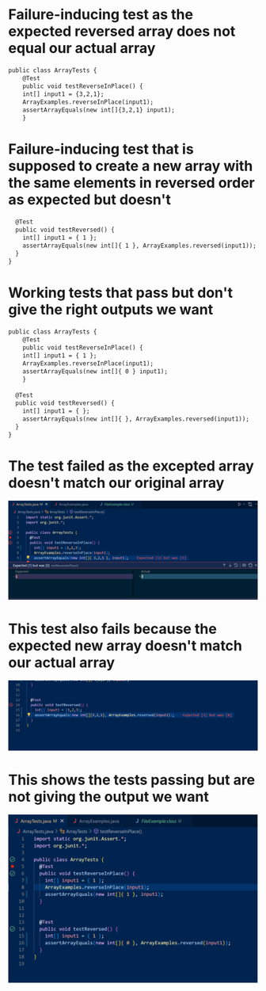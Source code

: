# Failure-inducing test as the expected reversed array does not equal our actual array
```
public class ArrayTests {
	@Test 
	public void testReverseInPlace() {
    int[] input1 = {3,2,1};
    ArrayExamples.reverseInPlace(input1);
    assertArrayEquals(new int[]{3,2,1} input1);
	}
```
# Failure-inducing test that is supposed to create a new array with the same elements in reversed order as expected but doesn't

```
  @Test
  public void testReversed() {
    int[] input1 = { 1 };
    assertArrayEquals(new int[]{ 1 }, ArrayExamples.reversed(input1));
  }
}

```
# Working tests that pass but don't give the right outputs we want
```
public class ArrayTests {
	@Test 
	public void testReverseInPlace() {
    int[] input1 = { 1 };
    ArrayExamples.reverseInPlace(input1);
    assertArrayEquals(new int[]{ 0 } input1);
	}

  @Test
  public void testReversed() {
    int[] input1 = { };
    assertArrayEquals(new int[]{ }, ArrayExamples.reversed(input1));
  }
}

```
# The test failed as the excepted array doesn't match our original array
![Image](ScreenShot2.png)

# This test also fails because the expected new array doesn't match our actual array
![Image](Screenshot3.png)

# This shows the tests passing but are not giving the output we want
![Image](ScreenShot_1.png)
